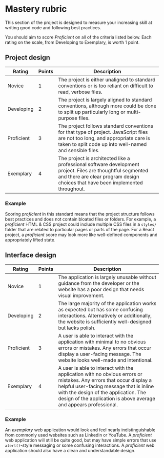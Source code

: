 # Mastery rubric

This section of the project is designed to measure your increasing skill at writing good code and following best practices.

You should aim to score _Proficient_ on all of the criteria listed below. Each rating on the scale, from Developing to Exemplary, is worth 1 point.

## Project design

| Rating     | Points | Description                                                                                                                                                                                   |
| ---------- | ------ | --------------------------------------------------------------------------------------------------------------------------------------------------------------------------------------------- |
| Novice     | 1      | The project is either unaligned to standard conventions or is too reliant on difficult to read, verbose files.                                                                                |
| Developing | 2      | The project is largely aligned to standard conventions, although more could be done to split up particularly long or multi-purpose files.                                                     |
| Proficient | 3      | The project follows standard conventions for that type of project. JavaScript files are not too long, and appropriate care is taken to split code up into well-named and sensible files.      |
| Exemplary  | 4      | The project is architected like a professional software development project. Files are thoughtful segmented and there are clear program design choices that have been implemented throughout. |

### Example

Scoring _proficient_ in this standard means that the project structure follows best practices and does not contain bloated files or folders. For example, a _proficient_ HTML & CSS project could include multiple CSS files in a `styles/` folder that are related to particular pages or parts of the page. For a React project, a _proficient_ score may look more like well-defined components and appropriately lifted state.

## Interface design

| Rating     | Points | Description                                                                                                                                                                                                                                                                 |
| ---------- | ------ | --------------------------------------------------------------------------------------------------------------------------------------------------------------------------------------------------------------------------------------------------------------------------- |
| Novice     | 1      | The application is largely unusable without guidance from the developer or the website has a poor design that needs visual improvement.                                                                                                                                     |
| Developing | 2      | The large majority of the application works as expected but has some confusing interactions. Alternatively or additionally, the website is sufficiently well-designed but lacks polish.                                                                                     |
| Proficient | 3      | A user is able to interact with the application with minimal to no obvious errors or mistakes. Any errors that occur display a user-facing message. The website looks well-made and intentional.                                                                            |
| Exemplary  | 4      | A user is able to interact with the application with no obvious errors or mistakes. Any errors that occur display a helpful user-facing message that is inline with the design of the application. The design of the application is above average and appears professional. |

### Example

An _exemplary_ web application would look and feel nearly indistinguishable from commonly used websites such as LinkedIn or YouTube. A _proficient_ web application will still be quite good, but may have simple errors that use `alert()`-style messaging or some confusing interactions. A _proficient_ web application should also have a clean and understandable design.
